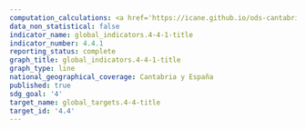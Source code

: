```yaml
---
computation_calculations: <a href='https://icane.github.io/ods-cantabria/assets/pdf/4.4.1.1.pdf' target='_blank'>Proporción de personas entre 16 y 74 años que han utilizado alguna habilidad informática en los últimos 12 meses</a><br><a href='https://icane.github.io/ods-cantabria/assets/pdf/4.4.1.2.pdf' target='_blank'>Proporción de personas entre 16 y 24 años que han utilizado alguna habilidad informática en los últimos 12 meses</a><br><a href='https://icane.github.io/ods-cantabria/assets/pdf/4.4.1.3.pdf' target='_blank'>Proporción de personas entre 25 y 74 años  que han utilizado alguna habilidad informática en los últimos 12 meses</a>
data_non_statistical: false
indicator_name: global_indicators.4-4-1-title
indicator_number: 4.4.1
reporting_status: complete
graph_title: global_indicators.4-4-1-title
graph_type: line
national_geographical_coverage: Cantabria y España
published: true
sdg_goal: '4'
target_name: global_targets.4-4-title
target_id: '4.4'
---
```


